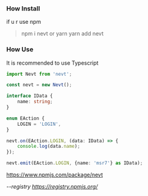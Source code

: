



### How Install
if u r use npm
> npm i nevt
or yarn
> yarn add nevt

### How Use

It is recommended to use Typescript

```typescript
import Nevt from 'nevt';

const nevt = new Nevt();

interface IData {
    name: string;
}

enum EAction {
    LOGIN = 'LOGIN',
}

nevt.on(EAction.LOGIN, (data: IData) => {
    console.log(data.name);
});

nevt.emit(EAction.LOGIN, {name: 'msr7'} as IData);

```


https://www.npmjs.com/package/nevt

*--registry https://registry.npmjs.org/*